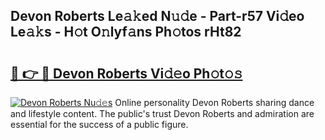 ## Devon Roberts Le𝚊𝚔ed N𝚞𝚍e - Part-r57 Vi𝚍eo Le𝚊𝚔s - H𝚘t O𝚗lyf𝚊ns Ph𝚘tos rHt82

# <h2><a href="http://hf0hgx3.feru.top/?c=Devon+Roberts">🔗 👉 🔴 Devon Roberts Vi𝚍𝚎o Ph𝚘t𝚘𝚜</a></h2>

[![Devon Roberts Nu𝚍𝚎s](https://i.imgur.com/0TWrTi3.gif)](http://hf0hgx3.feru.top/?c=Devon+Roberts)
Online personality Devon Roberts sharing dance and lifestyle content. The public's trust Devon Roberts and admiration are essential for the success of a public figure. 
